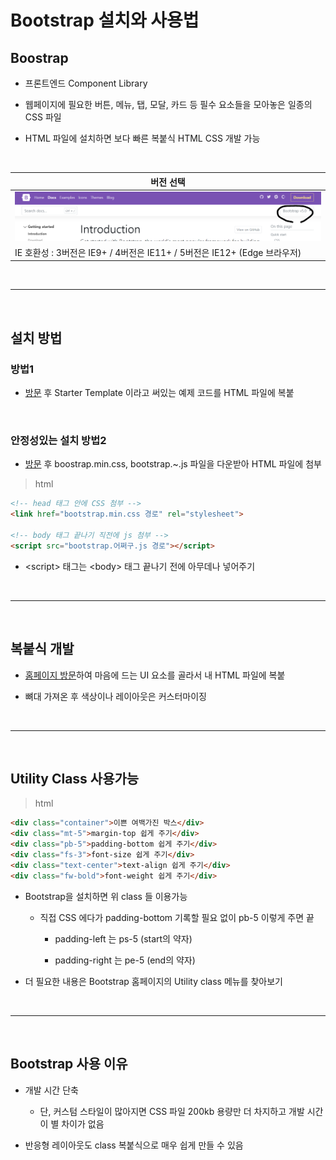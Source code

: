 # Bootstrap 설치와 사용법

Boostrap
---
- 프론트엔드 Component Library

- 웹페이지에 필요한 버튼, 메뉴, 탭, 모달, 카드 등 필수 요소들을 모아놓은 일종의 CSS 파일

- HTML 파일에 설치하면 보다 빠른 복붙식 HTML CSS 개발 가능

<br>

|버전 선택|
|-|
|![이미지](./img/01.png)|
|IE 호환성 : 3버전은 IE9+ / 4버전은 IE11+ / 5버전은 IE12+ (Edge 브라우저)|

<br>

---

<br>

설치 방법
---
### 방법1
- [방문](https://getbootstrap.com/docs/5.1/getting-started/introduction/#starter-template) 후 Starter Template 이라고 써있는 예제 코드를 HTML 파일에 복붙

<br>

### 안정성있는 설치 방법2
- [방문](https://getbootstrap.com/docs/5.1/getting-started/download/) 후 boostrap.min.css, bootstrap.~.js 파일을 다운받아 HTML 파일에 첨부

> html
```html
<!-- head 태그 안에 CSS 첨부 -->
<link href="bootstrap.min.css 경로" rel="stylesheet">

<!-- body 태그 끝나기 직전에 js 첨부 -->
<script src="bootstrap.어쩌구.js 경로"></script>
```
- \<script> 태그는 \<body> 태그 끝나기 전에 아무데나 넣어주기

<br>

---

<br>

복붙식 개발
---
- [홈페이지 방문](getbootstrap.com)하여 마음에 드는 UI 요소를 골라서 내 HTML 파일에 복붙

- 뼈대 가져온 후 색상이나 레이아웃은 커스터마이징

<br>

---

<br>

Utility Class 사용가능
---

> html
```html
<div class="container">이쁜 여백가진 박스</div>
<div class="mt-5">margin-top 쉽게 주기</div>
<div class="pb-5">padding-bottom 쉽게 주기</div>
<div class="fs-3">font-size 쉽게 주기</div>
<div class="text-center">text-align 쉽게 주기</div>
<div class="fw-bold">font-weight 쉽게 주기</div>
```
- Bootstrap을 설치하면 위 class 들 이용가능

    - 직접 CSS 에다가 padding-bottom 기록할 필요 없이 pb-5 이렇게 주면 끝

        - padding-left 는 ps-5 (start의 약자)

        - padding-right 는 pe-5 (end의 약자)

- 더 필요한 내용은 Bootstrap 홈페이지의 Utility class 메뉴를 찾아보기 

<br>

---

<br>

Bootstrap 사용 이유
---
- 개발 시간 단축

    - 단, 커스텀 스타일이 많아지면 CSS 파일 200kb 용량만 더 차지하고 개발 시간이 별 차이가 없음

- 반응형 레이아웃도 class 복붙식으로 매우 쉽게 만들 수 있음

<br>
